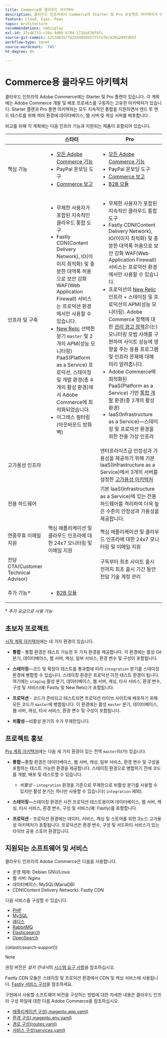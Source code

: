 ```yaml
---
title: Commerce용 클라우드 아키텍처
description: 클라우드 인프라에서 Commerce의 Starter 및 Pro 프로젝트 아키텍처가 어떻게 다른지 알아봅니다.
feature: Cloud, Iaas, Paas
topic: Architecture
recommendations: noDisplay
exl-id: 37cd6733-c10a-4d06-b784-171da576f9fc
source-git-commit: 1253d8357fd2554050d1775fefbc420a2097db5f
workflow-type: tm+mt
source-wordcount: '745'
ht-degree: 0%

---
```


# Commerce용 클라우드 아키텍처

클라우드 인프라의 Adobe Commerce에는 Starter 및 Pro 플랜이 있습니다. 각 계획에는 Adobe Commerce 개발 및 배포 프로세스를 구동하는 고유한 아키텍처가 있습니다. Starter 플랜과 Pro 플랜 아키텍처는 모두 지속적인 통합을 지원하면서 엔드 투 엔드 테스트를 위해 여러 환경에 데이터베이스, 웹 서버 및 캐싱 서버를 배포합니다.

비교를 위해 각 계획에는 다음 인프라 기능과 지원되는 제품이 포함되어 있습니다.

|          | 스타터 | Pro |
| -------- | --------------------| ------------------ |
| 핵심 기능 | <ul><li>[모든 Adobe Commerce 기능](https://experienceleague.adobe.com/docs/commerce-operations/release/features.html)</li><li>PayPal 온보딩 도구</li><li>[Commerce 보고](https://business.adobe.com/products/magento/business-intelligence.html?_ga=2.85288604.442698376.1665067470-1322106587.1655147209)</li></ul> | <ul><li>[모든 Adobe Commerce 기능](https://experienceleague.adobe.com/docs/commerce-operations/release/features.html)</li><li>PayPal 온보딩 도구</li><li>[Commerce 보고](https://business.adobe.com/products/magento/business-intelligence.html?_ga=2.85288604.442698376.1665067470-1322106587.1655147209)</li><li>[B2B 모듈](https://business.adobe.com/products/magento/b2b-ecommerce.html?_ga=2.105948422.442698376.1665067470-1322106587.1655147209)</li></ul> |
| 인프라 및 구축 | <ul><li>무제한 사용자가 포함된 지속적인 클라우드 통합 도구</li><li>Fastly CDN(Content Delivery Network), IO(이미지 최적화) 및 충분한 대역폭 허용으로 보안 강화 WAF(Web Application Firewall) 서비스는 프로덕션 환경에서만 사용할 수 있습니다.</li><li>[New Relic](../monitor/new-relic-service.md) 선택한 분기 `master` 및 2개의 APM(성능 모니터링)<br>PaaS(Platform as a Service) 프로덕션, 스테이징 및 개발 환경(총 4개의 활성 환경)에서 Adobe Commerce에 최적화되었습니다.</li><li>이그레스 필터링(아웃바운드 방화벽)</li></ul> | <ul><li>무제한 사용자가 포함된 지속적인 클라우드 통합 도구</li><li>Fastly CDN(Content Delivery Network), IO(이미지 최적화) 및 충분한 대역폭 허용으로 보안 강화 WAF(Web Application Firewall) 서비스는 프로덕션 환경에서만 사용할 수 있습니다.</li><li>프로덕션의 [New Relic](../monitor/new-relic-service.md) 인프라 + 스테이징 및 프로덕션의 APM(성능 모니터링). Adobe Commerce 정책에 대한 [관리 경고 정책](../monitor/investigate-performance.md#monitor-performance-with-managed-alerts)은(는) 모니터링 모범 사례를 구현하여 사이트 성능에 영향을 주는 응용 프로그램 및 인프라 문제에 대해 미리 알려줍니다.</li><li>Adobe Commerce에 최적화된 PaaS(Platform as a Service) 기반 [통합 개발](pro-architecture.md#integration-environment) 환경(총 2개의 활성 환경)</li><li>IaaS(Infrastructure as a Service)—스테이징 및 프로덕션 환경을 위한 전용 가상 인프라</li></ul> |
| 고가용성 인프라 | | 엔터프라이즈급 안정성과 가용성을 제공하기 위해 기본 IaaS(Infrastructure as a Service)에서 3개의 서버를 설정한 [고가용성 아키텍처](pro-architecture.md#redundant-hardware) |
| 전용 하드웨어 | | 기본 IaaS(Infrastructure as a Service)에 있는 전용 하드웨어를 격리하여 더욱 높은 수준의 안정성과 가용성을 제공합니다. |
| 연중무휴 이메일 지원 | 핵심 애플리케이션 및 클라우드 인프라에 대한 24x7 모니터링 및 이메일 지원 | 핵심 애플리케이션 및 클라우드 인프라에 대한 24x7 모니터링 및 이메일 지원 |
| 전담 CTA(Customer Technical Advisor) | | 구독부터 최초 사이트 출시 전까지 최초 출시 기간 동안 전담 기술 계정 관리 |
| 추가 기능\* | <ul><li>[B2B 모듈](https://business.adobe.com/products/magento/b2b-ecommerce.html)</li></ul> |

\* _추가 요금으로 사용 가능_

## 초보자 프로젝트

[시작 계획 아키텍처](starter-architecture.md)에는 네 가지 환경이 있습니다.

- **통합** - 통합 환경은 테스트 가능한 두 가지 환경을 제공합니다. 각 환경에는 활성 Git 분기, 데이터베이스, 웹 서버, 캐싱, 일부 서비스, 환경 변수 및 구성이 포함됩니다.

- **스테이징**—코드 및 확장이 테스트를 통과함에 따라 `integration` 분기를 스테이징 환경에 병합할 수 있습니다. 스테이징 환경은 프로덕션 이전 테스트 환경이 됩니다. 여기에는 `staging` 활성 분기, 데이터베이스, 웹 서버, 캐싱, 타사 서비스, 환경 변수, 구성 및 서비스(예: Fastly 및 New Relic)가 포함됩니다.

- **프로덕션** - 코드가 준비되고 테스트되면 프로덕션 라이브 사이트에 배포하기 위해 모든 코드가 `master`에 병합됩니다. 이 환경에는 활성 `master` 분기, 데이터베이스, 웹 서버, 캐싱, 타사 서비스, 환경 변수 및 구성이 포함됩니다.

- **비활성**—비활성 분기의 수가 무제한입니다.

## 프로젝트 홍보

[Pro 계획 아키텍처](pro-architecture.md)에는 다음 세 가지 환경이 있는 전역 `master`이(가) 있습니다.

- **통합**—통합 환경은 데이터베이스, 웹 서버, 캐싱, 일부 서비스, 환경 변수 및 구성을 포함하는 테스트 가능한 환경을 제공합니다. 스테이징 환경으로 병합하기 전에 코드를 개발, 배포 및 테스트할 수 있습니다.

   - _비활성_ - `integration` 환경을 기준으로 무제한으로 비활성 분기를 사용할 수 있지만 활성 분기는 하나만 사용할 수 있습니다( `integration` 제외).

- **스테이징**—스테이징 환경은 사전 프로덕션 테스트용이며 데이터베이스, 웹 서버, 캐싱, 타사 서비스, 환경 변수, 구성 및 서비스(예: Fastly)를 포함합니다.

- **프로덕션** - 프로덕션 환경에는 데이터, 서비스, 캐싱 및 스토어를 위한 3노드 고가용성 아키텍처가 포함됩니다. 프로덕션은 환경 변수, 구성 및 서드파티 서비스가 있는 라이브 공용 스토어 환경입니다.

## 지원되는 소프트웨어 및 서비스

클라우드 인프라의 Adobe Commerce은 다음을 사용합니다.

- 운영 체제: Debian GNU/Linux
- 웹 서버: Nginx
- 데이터베이스: MySQL(MariaDB)
- CDN(Content Delivery Network): Fastly CDN

다음 서비스를 구성할 수 있습니다.

- [PHP](../application/php-settings.md)
- [MySQL](../services/mysql.md)
- [레디스](../services/redis.md)
- [RabbitMQ](../services/rabbitmq.md)
- [Elasticsearch](../services/elasticsearch.md)
- [OpenSearch](../services/opensearch.md)

{{elasticsearch-support}}

>[!NOTE]
>
>권장 버전은 _설치 안내서_&#x200B;의 [시스템 요구 사항](https://experienceleague.adobe.com/docs/commerce-operations/installation-guide/system-requirements.html)을 참조하십시오.

Fastly CDN 모듈은 스테이징 및 프로덕션 환경에서 CDN 및 캐싱 서비스에 사용됩니다. [Fastly 서비스 구성](../cdn/fastly.md)을 참조하세요.

구현에서 사용할 소프트웨어 버전을 구성하는 방법에 대한 자세한 내용은 클라우드 인프라 구성 파일에 대한 다음 Adobe Commerce을 참조하십시오.

- [애플리케이션 구성(.magento.app.yaml)](../application/configure-app-yaml.md)
- [환경 구성(.magento.env.yaml)](../environment/configure-env-yaml.md)
- [경로 구성(routes.yaml)](../routes/routes-yaml.md)
- [서비스 구성(services.yaml)](../services/services-yaml.md)
